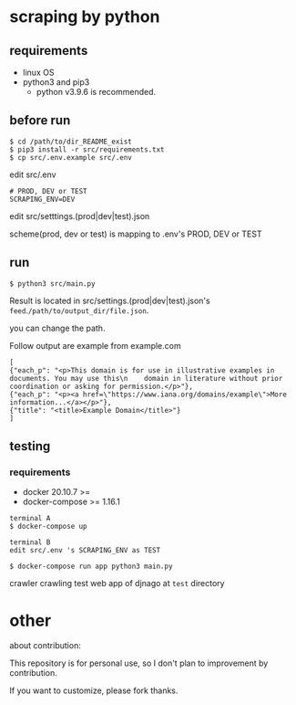 # scraping by python

## requirements

* linux OS
* python3 and pip3
  * python v3.9.6 is recommended.

## before run

```
$ cd /path/to/dir_README_exist
$ pip3 install -r src/requirements.txt
$ cp src/.env.example src/.env
```

edit src/.env

```
# PROD, DEV or TEST
SCRAPING_ENV=DEV
```

edit src/setttings.(prod|dev|test).json

scheme(prod, dev or test) is mapping to .env's PROD, DEV or TEST

## run

```
$ python3 src/main.py
```

Result is located in src/settings.(prod|dev|test).json's `feed`.`/path/to/output_dir/file.json`.

you can change the path.

Follow output are example from example.com

```
[
{"each_p": "<p>This domain is for use in illustrative examples in documents. You may use this\n    domain in literature without prior coordination or asking for permission.</p>"},
{"each_p": "<p><a href=\"https://www.iana.org/domains/example\">More information...</a></p>"},
{"title": "<title>Example Domain</title>"}
]
```

## testing

### requirements

* docker 20.10.7 >=
* docker-compose >= 1.16.1

```
terminal A
$ docker-compose up

terminal B
edit src/.env 's SCRAPING_ENV as TEST

$ docker-compose run app python3 main.py
```

crawler crawling test web app of djnago at `test` directory

# other

about contribution:

This repository is for personal use, so I don't plan to improvement by contribution.

If you want to customize, please fork thanks.